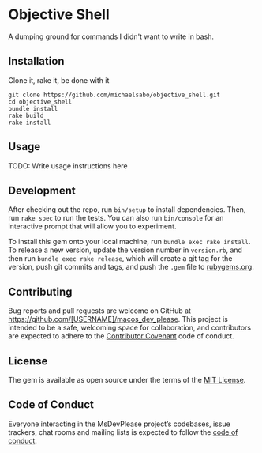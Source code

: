 # Objective Shell

A dumping ground for commands I didn't want to write in bash. 

## Installation

Clone it, rake it, be done with it

    git clone https://github.com/michaelsabo/objective_shell.git
    cd objective_shell
    bundle install
    rake build
    rake install

## Usage

TODO: Write usage instructions here

## Development

After checking out the repo, run `bin/setup` to install dependencies. Then, run `rake spec` to run the tests. You can also run `bin/console` for an interactive prompt that will allow you to experiment.

To install this gem onto your local machine, run `bundle exec rake install`. To release a new version, update the version number in `version.rb`, and then run `bundle exec rake release`, which will create a git tag for the version, push git commits and tags, and push the `.gem` file to [rubygems.org](https://rubygems.org).

## Contributing

Bug reports and pull requests are welcome on GitHub at https://github.com/[USERNAME]/macos_dev_please. This project is intended to be a safe, welcoming space for collaboration, and contributors are expected to adhere to the [Contributor Covenant](http://contributor-covenant.org) code of conduct.

## License

The gem is available as open source under the terms of the [MIT License](https://opensource.org/licenses/MIT).

## Code of Conduct

Everyone interacting in the MsDevPlease project’s codebases, issue trackers, chat rooms and mailing lists is expected to follow the [code of conduct](https://github.com/[USERNAME]/macos_dev_please/blob/master/CODE_OF_CONDUCT.md).
